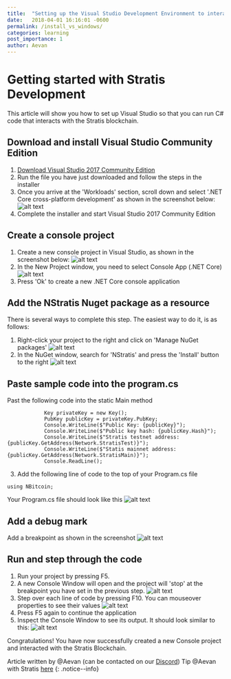 ```yaml
---
title:  "Setting up the Visual Studio Development Environment to interact with the Stratis blockchain - Windows"
date:   2018-04-01 16:16:01 -0600
permalink: /install_vs_windows/
categories: learning
post_importance: 1
author: Aevan
---
```

# Getting started with Stratis Development

This article will show you how to set up Visual Studio so that you can run C# code that interacts with the Stratis blockchain.

## Download and install Visual Studio Community Edition
1. [Download Visual Studio 2017 Community Edition](https://www.visualstudio.com/downloads/)
2. Run the file you have just downloaded and follow the steps in the installer
3. Once you arrive at the 'Workloads' section, scroll down and select '.NET Core cross-platform development' as shown in the screenshot below:
![alt text](/assets/images/workloads.png "VS 2017 Workloads")
4. Complete the installer and start Visual Studio 2017 Community Edition

## Create a console project
1. Create a new console project in Visual Studio, as shown in the screenshot below:
![alt text](/assets/images/new_project_windows.png "VS 2017 New Project")
2. In the New Project window, you need to select Console App (.NET Core)
![alt text](/assets/images/new_project_consoleapp.png "New Console App")
3. Press 'Ok' to create a new .NET Core console application

## Add the NStratis Nuget package as a resource
There is several ways to complete this step. The easiest way to do it, is as follows:
1. Right-click your project to the right and click on 'Manage NuGet packages'
![alt text](/assets/images/manage_packages.png "Manage NuGet packages")
2. In the NuGet window, search for 'NStratis' and press the 'Install' button to the right
![alt text](/assets/images/install_nstratis.png "Install NStratis")

## Paste sample code into the program.cs
Past the following code into the static Main method
```
            Key privateKey = new Key();
            PubKey publicKey = privateKey.PubKey;
            Console.WriteLine($"Public Key: {publicKey}");
            Console.WriteLine($"Public key hash: {publicKey.Hash}");
            Console.WriteLine($"Stratis testnet address: {publicKey.GetAddress(Network.StratisTest)}");
            Console.WriteLine($"Statis mainnet address: {publicKey.GetAddress(Network.StratisMain)}");
            Console.ReadLine();
```

3. Add the following line of code to the top of your Program.cs file
```
using NBitcoin;
```

Your Program.cs file should look like this
![alt text](/assets/images/sample_code.png "Sample code")

## Add a debug mark
Add a breakpoint as shown in the screenshot
![alt text](/assets/images/breakpoint.png "Breakpoint")

## Run and step through the code
1. Run your project by pressing F5.
2. A new Console Window will open and the project will 'stop' at the breakpoint you have set in the previous step.
![alt text](/assets/images/run_project.png "Run project")
3. Step over each line of code by pressing F10. You can mouseover properties to see their values
![alt text](/assets/images/step_over.png "Step over")
4. Press F5 again to continue the application
5. Inspect the Console Window to see its output. It should look similar to this:
![alt text](/assets/images/new_keys_addresses.png "New keys and addresses")

Congratulations! You have now successfully created a new Console project and interacted with the Stratis Blockchain.

Article written by @Aevan (can be contacted on our [Discord](/discord/)) Tip @Aevan with Stratis [here](https://chainz.cryptoid.info/strat/address.dws?SRbv2Pw2httW7vcTGvmtc62qVmVuQs9rQx)
{: .notice--info}
